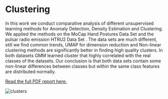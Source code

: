 # Clustering 

In this work we conduct comparative analysis of different unsupervised learning methods for Anomaly Detection, Density Estimation and Clustering. We applied the methods on the MoCap Hand Postures Data Set and the pulsar radio emission HTRU2 Data Set . The data sets are much different, still we find common trends, UMAP for dimension reduction and Non-linear clustering methods are significantly better in finding high quality clusters. In both datasets GMM learned cluster that highly correlated with the real classes of the datasets. Our conclusion is that both data sets contain some non-linear differences between classes but within the same class features are distributed normally.

[Read the full PDF report here.](https://github.com/elronbandel/unsupervised-learning/blob/main/unsupervised-learning.pdf?raw=true)

![clusters](https://github.com/elronbandel/clustering/blob/main/figure7.png?raw=true)